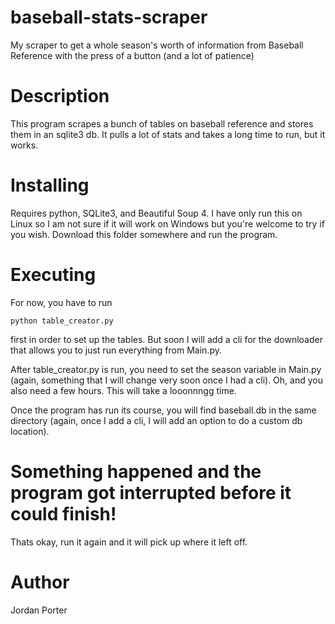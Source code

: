 # baseball-stats-scraper
My scraper to get a whole season's worth of information from Baseball Reference with the press of a button (and a lot of patience)

# Description

This program scrapes a bunch of tables on baseball reference and stores them in an sqlite3 db. It pulls a lot of stats and takes a long time to run, but it works.

# Installing

Requires python, SQLite3, and Beautiful Soup 4. I have only run this on Linux so I am not sure if it will work on Windows but you're welcome to try if you wish. Download this folder somewhere and run the program.

# Executing

For now, you have to run 
```
python table_creator.py
```
first in order to set up the tables. But soon I will add a cli for the downloader that allows you to just run everything from Main.py.

After table_creator.py is run, you need to set the season variable in Main.py (again, something that I will change very soon once I had a cli). Oh, and you also need a few hours. This will take a looonnngg time.

Once the program has run its course, you will find baseball.db in the same directory (again, once I add a cli, I will add an option to do a custom db location).

# Something happened and the program got interrupted before it could finish!
Thats okay, run it again and it will pick up where it left off.

# Author
Jordan Porter
